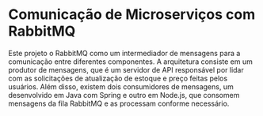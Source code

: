 # Comunicação de Microserviços com RabbitMQ
Este projeto o RabbitMQ como um intermediador de mensagens para a comunicação entre diferentes componentes. A arquitetura consiste em um produtor de mensagens, que é um servidor de API responsável por lidar com as solicitações de atualização de estoque e preço feitas pelos usuários. Além disso, existem dois consumidores de mensagens, um desenvolvido em Java com Spring e outro em Node.js, que consomem mensagens da fila RabbitMQ e as processam conforme necessário.
